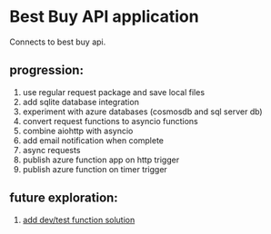 # Best Buy API application
Connects to best buy api.

## progression:
1. use regular request package and save local files
2. add sqlite database integration
3. experiment with azure databases (cosmosdb and sql server db)
4. convert request functions to asyncio functions
5. combine aiohttp with asyncio
6. add email notification when complete
7. async requests
8. publish azure function app on http trigger
9. publish azure function on timer trigger

## future exploration:
1. [add dev/test function solution](https://learn.microsoft.com/en-us/answers/questions/1203593/azure-functions-in-dev-prod-enviroment)
